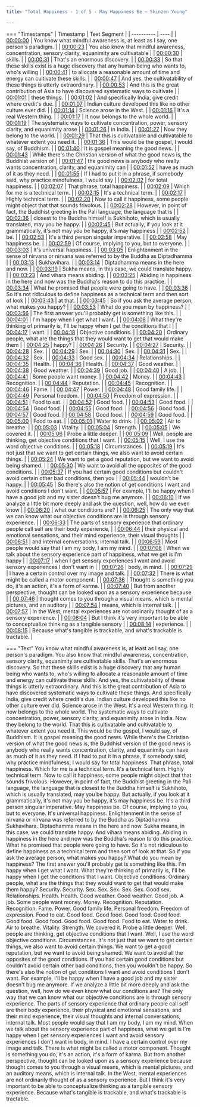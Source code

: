 ```yaml
---
title: "Total Happiness - 1 of 5 - May Happiness Be ~ Shinzen Young"

---
```

=== "Timestamps"
    | Timestamp | Text Segment |
    | ---------- | ----  |
    | [00:00:00](https://www.youtube.com/watch?v=A0A6Rw7KnvA&t=0) |  You know what mindful awareness is, at least as I say, one person's paradigm. |
    | [00:00:23](https://www.youtube.com/watch?v=A0A6Rw7KnvA&t=23) |  You also know that mindful awareness, concentration, sensory clarity, equanimity are cultivatable |
    | [00:00:30](https://www.youtube.com/watch?v=A0A6Rw7KnvA&t=30) |  skills. |
    | [00:00:31](https://www.youtube.com/watch?v=A0A6Rw7KnvA&t=31) |  That's an enormous discovery. |
    | [00:00:33](https://www.youtube.com/watch?v=A0A6Rw7KnvA&t=33) |  So that these skills exist is a huge discovery that any human being who wants to, who's willing |
    | [00:00:41](https://www.youtube.com/watch?v=A0A6Rw7KnvA&t=41) |  to allocate a reasonable amount of time and energy can cultivate these skills. |
    | [00:00:47](https://www.youtube.com/watch?v=A0A6Rw7KnvA&t=47) |  And yes, the cultivatability of these things is utterly extraordinary. |
    | [00:00:53](https://www.youtube.com/watch?v=A0A6Rw7KnvA&t=53) |  And this is the great contribution of Asia to have discovered systematic ways to cultivate |
    | [00:01:01](https://www.youtube.com/watch?v=A0A6Rw7KnvA&t=61) |  these things. |
    | [00:01:02](https://www.youtube.com/watch?v=A0A6Rw7KnvA&t=62) |  And specifically India, give credit where credit's due. |
    | [00:01:07](https://www.youtube.com/watch?v=A0A6Rw7KnvA&t=67) |  Indian culture developed this like no other culture ever did. |
    | [00:01:14](https://www.youtube.com/watch?v=A0A6Rw7KnvA&t=74) |  Science arose in the West. |
    | [00:01:16](https://www.youtube.com/watch?v=A0A6Rw7KnvA&t=76) |  It's a real Western thing. |
    | [00:01:17](https://www.youtube.com/watch?v=A0A6Rw7KnvA&t=77) |  It now belongs to the whole world. |
    | [00:01:19](https://www.youtube.com/watch?v=A0A6Rw7KnvA&t=79) |  The systematic ways to cultivate concentration, power, sensory clarity, and equanimity arose |
    | [00:01:26](https://www.youtube.com/watch?v=A0A6Rw7KnvA&t=86) |  in India. |
    | [00:01:27](https://www.youtube.com/watch?v=A0A6Rw7KnvA&t=87) |  Now they belong to the world. |
    | [00:01:29](https://www.youtube.com/watch?v=A0A6Rw7KnvA&t=89) |  That this is cultivatable and cultivatable to whatever extent you need it. |
    | [00:01:36](https://www.youtube.com/watch?v=A0A6Rw7KnvA&t=96) |  This would be the gospel, I would say, of Buddhism. |
    | [00:01:40](https://www.youtube.com/watch?v=A0A6Rw7KnvA&t=100) |  It is gospel meaning the good news. |
    | [00:01:43](https://www.youtube.com/watch?v=A0A6Rw7KnvA&t=103) |  While there's the Christian version of what the good news is, the Buddhist version of |
    | [00:01:47](https://www.youtube.com/watch?v=A0A6Rw7KnvA&t=107) |  the good news is anybody who really wants concentration, clarity, and equanimity can |
    | [00:01:52](https://www.youtube.com/watch?v=A0A6Rw7KnvA&t=112) |  have as much of it as they need. |
    | [00:01:55](https://www.youtube.com/watch?v=A0A6Rw7KnvA&t=115) |  If I had to put it in a phrase, if somebody said, why practice mindfulness, I would say |
    | [00:02:02](https://www.youtube.com/watch?v=A0A6Rw7KnvA&t=122) |  for total happiness. |
    | [00:02:07](https://www.youtube.com/watch?v=A0A6Rw7KnvA&t=127) |  That phrase, total happiness. |
    | [00:02:09](https://www.youtube.com/watch?v=A0A6Rw7KnvA&t=129) |  Which for me is a technical term. |
    | [00:02:15](https://www.youtube.com/watch?v=A0A6Rw7KnvA&t=135) |  It's a technical term. |
    | [00:02:17](https://www.youtube.com/watch?v=A0A6Rw7KnvA&t=137) |  Highly technical term. |
    | [00:02:20](https://www.youtube.com/watch?v=A0A6Rw7KnvA&t=140) |  Now to call it happiness, some people might object that that sounds frivolous. |
    | [00:02:28](https://www.youtube.com/watch?v=A0A6Rw7KnvA&t=148) |  However, in point of fact, the Buddhist greeting in the Pali language, the language that is |
    | [00:02:36](https://www.youtube.com/watch?v=A0A6Rw7KnvA&t=156) |  closest to the Buddha himself is Sukhihoto, which is usually translated, may you be happy. |
    | [00:02:45](https://www.youtube.com/watch?v=A0A6Rw7KnvA&t=165) |  But actually, if you look at it grammatically, it's not may you be happy, it's may happiness |
    | [00:02:52](https://www.youtube.com/watch?v=A0A6Rw7KnvA&t=172) |  be. |
    | [00:02:53](https://www.youtube.com/watch?v=A0A6Rw7KnvA&t=173) |  It's a third person singular imperative. |
    | [00:02:58](https://www.youtube.com/watch?v=A0A6Rw7KnvA&t=178) |  May happiness be. |
    | [00:02:59](https://www.youtube.com/watch?v=A0A6Rw7KnvA&t=179) |  Of course, implying to you, but to everyone. |
    | [00:03:03](https://www.youtube.com/watch?v=A0A6Rw7KnvA&t=183) |  It's universal happiness. |
    | [00:03:05](https://www.youtube.com/watch?v=A0A6Rw7KnvA&t=185) |  Enlightenment in the sense of nirvana or nirvana was referred to by the Buddha as Diptadhamma |
    | [00:03:13](https://www.youtube.com/watch?v=A0A6Rw7KnvA&t=193) |  Sukhavihara. |
    | [00:03:14](https://www.youtube.com/watch?v=A0A6Rw7KnvA&t=194) |  Diptadhamma means in the here and now. |
    | [00:03:19](https://www.youtube.com/watch?v=A0A6Rw7KnvA&t=199) |  Sukha means, in this case, we could translate happy. |
    | [00:03:23](https://www.youtube.com/watch?v=A0A6Rw7KnvA&t=203) |  And vihara means abiding. |
    | [00:03:25](https://www.youtube.com/watch?v=A0A6Rw7KnvA&t=205) |  Abiding in happiness in the here and now was the Buddha's reason to do this practice. |
    | [00:03:34](https://www.youtube.com/watch?v=A0A6Rw7KnvA&t=214) |  What he promised that people were going to have. |
    | [00:03:36](https://www.youtube.com/watch?v=A0A6Rw7KnvA&t=216) |  So it's not ridiculous to define happiness as a technical term and then sort of look |
    | [00:03:43](https://www.youtube.com/watch?v=A0A6Rw7KnvA&t=223) |  at that. |
    | [00:03:45](https://www.youtube.com/watch?v=A0A6Rw7KnvA&t=225) |  So if you ask the average person, what makes you happy? |
    | [00:03:53](https://www.youtube.com/watch?v=A0A6Rw7KnvA&t=233) |  What do you mean by happiness? |
    | [00:03:56](https://www.youtube.com/watch?v=A0A6Rw7KnvA&t=236) |  The first answer you'll probably get is something like this. |
    | [00:04:01](https://www.youtube.com/watch?v=A0A6Rw7KnvA&t=241) |  I'm happy when I get what I want. |
    | [00:04:08](https://www.youtube.com/watch?v=A0A6Rw7KnvA&t=248) |  What they're thinking of primarily is, I'll be happy when I get the conditions that I |
    | [00:04:17](https://www.youtube.com/watch?v=A0A6Rw7KnvA&t=257) |  want. |
    | [00:04:18](https://www.youtube.com/watch?v=A0A6Rw7KnvA&t=258) |  Objective conditions. |
    | [00:04:20](https://www.youtube.com/watch?v=A0A6Rw7KnvA&t=260) |  Ordinary people, what are the things that they would want to get that would make them |
    | [00:04:25](https://www.youtube.com/watch?v=A0A6Rw7KnvA&t=265) |  happy? |
    | [00:04:26](https://www.youtube.com/watch?v=A0A6Rw7KnvA&t=266) |  Security. |
    | [00:04:27](https://www.youtube.com/watch?v=A0A6Rw7KnvA&t=267) |  Security. |
    | [00:04:28](https://www.youtube.com/watch?v=A0A6Rw7KnvA&t=268) |  Sex. |
    | [00:04:29](https://www.youtube.com/watch?v=A0A6Rw7KnvA&t=269) |  Sex. |
    | [00:04:30](https://www.youtube.com/watch?v=A0A6Rw7KnvA&t=270) |  Sex. |
    | [00:04:31](https://www.youtube.com/watch?v=A0A6Rw7KnvA&t=271) |  Sex. |
    | [00:04:32](https://www.youtube.com/watch?v=A0A6Rw7KnvA&t=272) |  Sex. |
    | [00:04:33](https://www.youtube.com/watch?v=A0A6Rw7KnvA&t=273) |  Good sex. |
    | [00:04:34](https://www.youtube.com/watch?v=A0A6Rw7KnvA&t=274) |  Relationships. |
    | [00:04:35](https://www.youtube.com/watch?v=A0A6Rw7KnvA&t=275) |  Health. |
    | [00:04:36](https://www.youtube.com/watch?v=A0A6Rw7KnvA&t=276) |  Health. |
    | [00:04:37](https://www.youtube.com/watch?v=A0A6Rw7KnvA&t=277) |  Good weather. |
    | [00:04:38](https://www.youtube.com/watch?v=A0A6Rw7KnvA&t=278) |  Good weather. |
    | [00:04:39](https://www.youtube.com/watch?v=A0A6Rw7KnvA&t=279) |  Good job. |
    | [00:04:40](https://www.youtube.com/watch?v=A0A6Rw7KnvA&t=280) |  A job. |
    | [00:04:41](https://www.youtube.com/watch?v=A0A6Rw7KnvA&t=281) |  Some people want money. |
    | [00:04:42](https://www.youtube.com/watch?v=A0A6Rw7KnvA&t=282) |  Money. |
    | [00:04:43](https://www.youtube.com/watch?v=A0A6Rw7KnvA&t=283) |  Recognition. |
    | [00:04:44](https://www.youtube.com/watch?v=A0A6Rw7KnvA&t=284) |  Reputation. |
    | [00:04:45](https://www.youtube.com/watch?v=A0A6Rw7KnvA&t=285) |  Recognition. |
    | [00:04:46](https://www.youtube.com/watch?v=A0A6Rw7KnvA&t=286) |  Fame. |
    | [00:04:47](https://www.youtube.com/watch?v=A0A6Rw7KnvA&t=287) |  Power. |
    | [00:04:48](https://www.youtube.com/watch?v=A0A6Rw7KnvA&t=288) |  Good family life. |
    | [00:04:49](https://www.youtube.com/watch?v=A0A6Rw7KnvA&t=289) |  Personal freedom. |
    | [00:04:50](https://www.youtube.com/watch?v=A0A6Rw7KnvA&t=290) |  Freedom of expression. |
    | [00:04:51](https://www.youtube.com/watch?v=A0A6Rw7KnvA&t=291) |  Food to eat. |
    | [00:04:52](https://www.youtube.com/watch?v=A0A6Rw7KnvA&t=292) |  Good food. |
    | [00:04:53](https://www.youtube.com/watch?v=A0A6Rw7KnvA&t=293) |  Good food. |
    | [00:04:54](https://www.youtube.com/watch?v=A0A6Rw7KnvA&t=294) |  Good food. |
    | [00:04:55](https://www.youtube.com/watch?v=A0A6Rw7KnvA&t=295) |  Good food. |
    | [00:04:56](https://www.youtube.com/watch?v=A0A6Rw7KnvA&t=296) |  Good food. |
    | [00:04:57](https://www.youtube.com/watch?v=A0A6Rw7KnvA&t=297) |  Good food. |
    | [00:04:58](https://www.youtube.com/watch?v=A0A6Rw7KnvA&t=298) |  Good food. |
    | [00:04:59](https://www.youtube.com/watch?v=A0A6Rw7KnvA&t=299) |  Good food. |
    | [00:05:00](https://www.youtube.com/watch?v=A0A6Rw7KnvA&t=300) |  Food to eat. |
    | [00:05:01](https://www.youtube.com/watch?v=A0A6Rw7KnvA&t=301) |  Water to drink. |
    | [00:05:02](https://www.youtube.com/watch?v=A0A6Rw7KnvA&t=302) |  Air to breathe. |
    | [00:05:03](https://www.youtube.com/watch?v=A0A6Rw7KnvA&t=303) |  Vitality. |
    | [00:05:04](https://www.youtube.com/watch?v=A0A6Rw7KnvA&t=304) |  Strength. |
    | [00:05:05](https://www.youtube.com/watch?v=A0A6Rw7KnvA&t=305) |  We covered it. |
    | [00:05:06](https://www.youtube.com/watch?v=A0A6Rw7KnvA&t=306) |  Probe a little deeper. |
    | [00:05:09](https://www.youtube.com/watch?v=A0A6Rw7KnvA&t=309) |  Well, people are thinking, get objective conditions that I want. |
    | [00:05:15](https://www.youtube.com/watch?v=A0A6Rw7KnvA&t=315) |  Well, I use the word objective conditions. |
    | [00:05:18](https://www.youtube.com/watch?v=A0A6Rw7KnvA&t=318) |  Circumstances. |
    | [00:05:19](https://www.youtube.com/watch?v=A0A6Rw7KnvA&t=319) |  It's not just that we want to get certain things, we also want to avoid certain things. |
    | [00:05:24](https://www.youtube.com/watch?v=A0A6Rw7KnvA&t=324) |  We want to get a good reputation, but we want to avoid being shamed. |
    | [00:05:30](https://www.youtube.com/watch?v=A0A6Rw7KnvA&t=330) |  We want to avoid all the opposites of the good conditions. |
    | [00:05:37](https://www.youtube.com/watch?v=A0A6Rw7KnvA&t=337) |  If you had certain good conditions but couldn't avoid certain other bad conditions, then you |
    | [00:05:44](https://www.youtube.com/watch?v=A0A6Rw7KnvA&t=344) |  wouldn't be happy. |
    | [00:05:45](https://www.youtube.com/watch?v=A0A6Rw7KnvA&t=345) |  So there's also the notion of get conditions I want and avoid conditions I don't want. |
    | [00:05:57](https://www.youtube.com/watch?v=A0A6Rw7KnvA&t=357) |  For example, I'll be happy when I have a good job and my sister doesn't bug me anymore. |
    | [00:06:10](https://www.youtube.com/watch?v=A0A6Rw7KnvA&t=370) |  If we analyze a little bit more deeply and ask the question, well, how do we even know |
    | [00:06:20](https://www.youtube.com/watch?v=A0A6Rw7KnvA&t=380) |  what our conditions are? |
    | [00:06:25](https://www.youtube.com/watch?v=A0A6Rw7KnvA&t=385) |  The only way that we can know what our objective conditions are is through sensory experience. |
    | [00:06:33](https://www.youtube.com/watch?v=A0A6Rw7KnvA&t=393) |  The parts of sensory experience that ordinary people call self are their body experience, |
    | [00:06:44](https://www.youtube.com/watch?v=A0A6Rw7KnvA&t=404) |  their physical and emotional sensations, and their mind experience, their visual thoughts |
    | [00:06:51](https://www.youtube.com/watch?v=A0A6Rw7KnvA&t=411) |  and internal conversations, internal talk. |
    | [00:06:59](https://www.youtube.com/watch?v=A0A6Rw7KnvA&t=419) |  Most people would say that I am my body, I am my mind. |
    | [00:07:08](https://www.youtube.com/watch?v=A0A6Rw7KnvA&t=428) |  When we talk about the sensory experience part of happiness, what we get is I'm happy |
    | [00:07:17](https://www.youtube.com/watch?v=A0A6Rw7KnvA&t=437) |  when I get sensory experiences I want and avoid sensory experiences I don't want in |
    | [00:07:26](https://www.youtube.com/watch?v=A0A6Rw7KnvA&t=446) |  body, in mind. |
    | [00:07:29](https://www.youtube.com/watch?v=A0A6Rw7KnvA&t=449) |  I have a certain control over my image and talk. |
    | [00:07:32](https://www.youtube.com/watch?v=A0A6Rw7KnvA&t=452) |  There is what might be called a motor component. |
    | [00:07:36](https://www.youtube.com/watch?v=A0A6Rw7KnvA&t=456) |  Thought is something you do, it's an action, it's a form of karma. |
    | [00:07:40](https://www.youtube.com/watch?v=A0A6Rw7KnvA&t=460) |  But from another perspective, thought can be looked upon as a sensory experience because |
    | [00:07:46](https://www.youtube.com/watch?v=A0A6Rw7KnvA&t=466) |  thought comes to you through a visual means, which is mental pictures, and an auditory |
    | [00:07:54](https://www.youtube.com/watch?v=A0A6Rw7KnvA&t=474) |  means, which is internal talk. |
    | [00:07:57](https://www.youtube.com/watch?v=A0A6Rw7KnvA&t=477) |  In the West, mental experiences are not ordinarily thought of as a sensory experience. |
    | [00:08:04](https://www.youtube.com/watch?v=A0A6Rw7KnvA&t=484) |  But I think it's very important to be able to conceptualize thinking as a tangible sensory |
    | [00:08:14](https://www.youtube.com/watch?v=A0A6Rw7KnvA&t=494) |  experience. |
    | [00:08:15](https://www.youtube.com/watch?v=A0A6Rw7KnvA&t=495) |  Because what's tangible is trackable, and what's trackable is tractable. |

=== "Text"
     You know what mindful awareness is, at least as I say, one person's paradigm. You also know that mindful awareness, concentration, sensory clarity, equanimity are cultivatable skills. That's an enormous discovery. So that these skills exist is a huge discovery that any human being who wants to, who's willing to allocate a reasonable amount of time and energy can cultivate these skills. And yes, the cultivatability of these things is utterly extraordinary. And this is the great contribution of Asia to have discovered systematic ways to cultivate these things. And specifically India, give credit where credit's due. Indian culture developed this like no other culture ever did. Science arose in the West. It's a real Western thing. It now belongs to the whole world. The systematic ways to cultivate concentration, power, sensory clarity, and equanimity arose in India. Now they belong to the world. That this is cultivatable and cultivatable to whatever extent you need it. This would be the gospel, I would say, of Buddhism. It is gospel meaning the good news. While there's the Christian version of what the good news is, the Buddhist version of the good news is anybody who really wants concentration, clarity, and equanimity can have as much of it as they need. If I had to put it in a phrase, if somebody said, why practice mindfulness, I would say for total happiness. That phrase, total happiness. Which for me is a technical term. It's a technical term. Highly technical term. Now to call it happiness, some people might object that that sounds frivolous. However, in point of fact, the Buddhist greeting in the Pali language, the language that is closest to the Buddha himself is Sukhihoto, which is usually translated, may you be happy. But actually, if you look at it grammatically, it's not may you be happy, it's may happiness be. It's a third person singular imperative. May happiness be. Of course, implying to you, but to everyone. It's universal happiness. Enlightenment in the sense of nirvana or nirvana was referred to by the Buddha as Diptadhamma Sukhavihara. Diptadhamma means in the here and now. Sukha means, in this case, we could translate happy. And vihara means abiding. Abiding in happiness in the here and now was the Buddha's reason to do this practice. What he promised that people were going to have. So it's not ridiculous to define happiness as a technical term and then sort of look at that. So if you ask the average person, what makes you happy? What do you mean by happiness? The first answer you'll probably get is something like this. I'm happy when I get what I want. What they're thinking of primarily is, I'll be happy when I get the conditions that I want. Objective conditions. Ordinary people, what are the things that they would want to get that would make them happy? Security. Security. Sex. Sex. Sex. Sex. Sex. Good sex. Relationships. Health. Health. Good weather. Good weather. Good job. A job. Some people want money. Money. Recognition. Reputation. Recognition. Fame. Power. Good family life. Personal freedom. Freedom of expression. Food to eat. Good food. Good food. Good food. Good food. Good food. Good food. Good food. Good food. Food to eat. Water to drink. Air to breathe. Vitality. Strength. We covered it. Probe a little deeper. Well, people are thinking, get objective conditions that I want. Well, I use the word objective conditions. Circumstances. It's not just that we want to get certain things, we also want to avoid certain things. We want to get a good reputation, but we want to avoid being shamed. We want to avoid all the opposites of the good conditions. If you had certain good conditions but couldn't avoid certain other bad conditions, then you wouldn't be happy. So there's also the notion of get conditions I want and avoid conditions I don't want. For example, I'll be happy when I have a good job and my sister doesn't bug me anymore. If we analyze a little bit more deeply and ask the question, well, how do we even know what our conditions are? The only way that we can know what our objective conditions are is through sensory experience. The parts of sensory experience that ordinary people call self are their body experience, their physical and emotional sensations, and their mind experience, their visual thoughts and internal conversations, internal talk. Most people would say that I am my body, I am my mind. When we talk about the sensory experience part of happiness, what we get is I'm happy when I get sensory experiences I want and avoid sensory experiences I don't want in body, in mind. I have a certain control over my image and talk. There is what might be called a motor component. Thought is something you do, it's an action, it's a form of karma. But from another perspective, thought can be looked upon as a sensory experience because thought comes to you through a visual means, which is mental pictures, and an auditory means, which is internal talk. In the West, mental experiences are not ordinarily thought of as a sensory experience. But I think it's very important to be able to conceptualize thinking as a tangible sensory experience. Because what's tangible is trackable, and what's trackable is tractable.